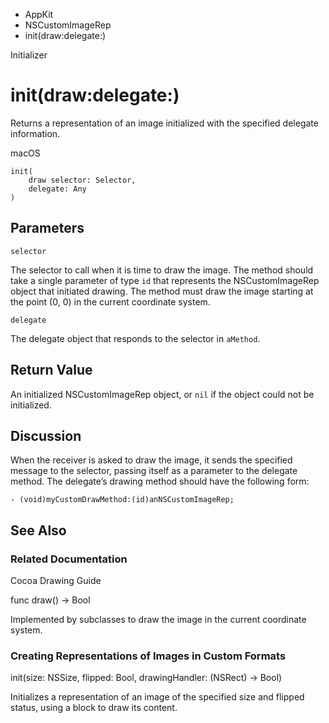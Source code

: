

- AppKit
- NSCustomImageRep
-  init(draw:delegate:) 

Initializer

# init(draw:delegate:)

Returns a representation of an image initialized with the specified delegate information.

macOS

``` source
init(
    draw selector: Selector,
    delegate: Any
)
```

## Parameters 

`selector`  

The selector to call when it is time to draw the image. The method should take a single parameter of type `id` that represents the NSCustomImageRep object that initiated drawing. The method must draw the image starting at the point (0, 0) in the current coordinate system.

`delegate`  

The delegate object that responds to the selector in `aMethod`.

## Return Value

An initialized NSCustomImageRep object, or `nil` if the object could not be initialized.

## Discussion

When the receiver is asked to draw the image, it sends the specified message to the selector, passing itself as a parameter to the delegate method. The delegate’s drawing method should have the following form:

```
- (void)myCustomDrawMethod:(id)anNSCustomImageRep;
```

## See Also

### Related Documentation

Cocoa Drawing Guide

func draw() -> Bool

Implemented by subclasses to draw the image in the current coordinate system.

### Creating Representations of Images in Custom Formats

init(size: NSSize, flipped: Bool, drawingHandler: (NSRect) -> Bool)

Initializes a representation of an image of the specified size and flipped status, using a block to draw its content.

